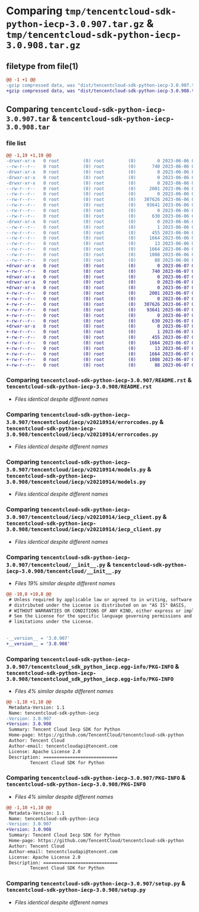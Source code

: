 # Comparing `tmp/tencentcloud-sdk-python-iecp-3.0.907.tar.gz` & `tmp/tencentcloud-sdk-python-iecp-3.0.908.tar.gz`

## filetype from file(1)

```diff
@@ -1 +1 @@
-gzip compressed data, was "dist/tencentcloud-sdk-python-iecp-3.0.907.tar", last modified: Tue Jun  6 02:28:31 2023, max compression
+gzip compressed data, was "dist/tencentcloud-sdk-python-iecp-3.0.908.tar", last modified: Wed Jun  7 00:26:13 2023, max compression
```

## Comparing `tencentcloud-sdk-python-iecp-3.0.907.tar` & `tencentcloud-sdk-python-iecp-3.0.908.tar`

### file list

```diff
@@ -1,19 +1,19 @@
-drwxr-xr-x   0 root         (0) root         (0)        0 2023-06-06 02:28:31.000000 tencentcloud-sdk-python-iecp-3.0.907/
--rw-r--r--   0 root         (0) root         (0)      740 2023-06-06 02:28:31.000000 tencentcloud-sdk-python-iecp-3.0.907/README.rst
-drwxr-xr-x   0 root         (0) root         (0)        0 2023-06-06 02:28:31.000000 tencentcloud-sdk-python-iecp-3.0.907/tencentcloud/
-drwxr-xr-x   0 root         (0) root         (0)        0 2023-06-06 02:28:31.000000 tencentcloud-sdk-python-iecp-3.0.907/tencentcloud/iecp/
-drwxr-xr-x   0 root         (0) root         (0)        0 2023-06-06 02:28:31.000000 tencentcloud-sdk-python-iecp-3.0.907/tencentcloud/iecp/v20210914/
--rw-r--r--   0 root         (0) root         (0)     2001 2023-06-06 02:28:31.000000 tencentcloud-sdk-python-iecp-3.0.907/tencentcloud/iecp/v20210914/errorcodes.py
--rw-r--r--   0 root         (0) root         (0)        0 2023-06-06 02:28:31.000000 tencentcloud-sdk-python-iecp-3.0.907/tencentcloud/iecp/v20210914/__init__.py
--rw-r--r--   0 root         (0) root         (0)   307626 2023-06-06 02:28:31.000000 tencentcloud-sdk-python-iecp-3.0.907/tencentcloud/iecp/v20210914/models.py
--rw-r--r--   0 root         (0) root         (0)    93641 2023-06-06 02:28:31.000000 tencentcloud-sdk-python-iecp-3.0.907/tencentcloud/iecp/v20210914/iecp_client.py
--rw-r--r--   0 root         (0) root         (0)        0 2023-06-06 02:28:31.000000 tencentcloud-sdk-python-iecp-3.0.907/tencentcloud/iecp/__init__.py
--rw-r--r--   0 root         (0) root         (0)      630 2023-06-06 02:28:31.000000 tencentcloud-sdk-python-iecp-3.0.907/tencentcloud/__init__.py
-drwxr-xr-x   0 root         (0) root         (0)        0 2023-06-06 02:28:31.000000 tencentcloud-sdk-python-iecp-3.0.907/tencentcloud_sdk_python_iecp.egg-info/
--rw-r--r--   0 root         (0) root         (0)        1 2023-06-06 02:28:31.000000 tencentcloud-sdk-python-iecp-3.0.907/tencentcloud_sdk_python_iecp.egg-info/dependency_links.txt
--rw-r--r--   0 root         (0) root         (0)      455 2023-06-06 02:28:31.000000 tencentcloud-sdk-python-iecp-3.0.907/tencentcloud_sdk_python_iecp.egg-info/SOURCES.txt
--rw-r--r--   0 root         (0) root         (0)     1664 2023-06-06 02:28:31.000000 tencentcloud-sdk-python-iecp-3.0.907/tencentcloud_sdk_python_iecp.egg-info/PKG-INFO
--rw-r--r--   0 root         (0) root         (0)       13 2023-06-06 02:28:31.000000 tencentcloud-sdk-python-iecp-3.0.907/tencentcloud_sdk_python_iecp.egg-info/top_level.txt
--rw-r--r--   0 root         (0) root         (0)     1664 2023-06-06 02:28:31.000000 tencentcloud-sdk-python-iecp-3.0.907/PKG-INFO
--rw-r--r--   0 root         (0) root         (0)     1008 2023-06-06 02:28:31.000000 tencentcloud-sdk-python-iecp-3.0.907/setup.py
--rw-r--r--   0 root         (0) root         (0)       88 2023-06-06 02:28:31.000000 tencentcloud-sdk-python-iecp-3.0.907/setup.cfg
+drwxr-xr-x   0 root         (0) root         (0)        0 2023-06-07 00:26:13.000000 tencentcloud-sdk-python-iecp-3.0.908/
+-rw-r--r--   0 root         (0) root         (0)      740 2023-06-07 00:26:13.000000 tencentcloud-sdk-python-iecp-3.0.908/README.rst
+drwxr-xr-x   0 root         (0) root         (0)        0 2023-06-07 00:26:13.000000 tencentcloud-sdk-python-iecp-3.0.908/tencentcloud/
+drwxr-xr-x   0 root         (0) root         (0)        0 2023-06-07 00:26:13.000000 tencentcloud-sdk-python-iecp-3.0.908/tencentcloud/iecp/
+drwxr-xr-x   0 root         (0) root         (0)        0 2023-06-07 00:26:13.000000 tencentcloud-sdk-python-iecp-3.0.908/tencentcloud/iecp/v20210914/
+-rw-r--r--   0 root         (0) root         (0)     2001 2023-06-07 00:26:13.000000 tencentcloud-sdk-python-iecp-3.0.908/tencentcloud/iecp/v20210914/errorcodes.py
+-rw-r--r--   0 root         (0) root         (0)        0 2023-06-07 00:26:13.000000 tencentcloud-sdk-python-iecp-3.0.908/tencentcloud/iecp/v20210914/__init__.py
+-rw-r--r--   0 root         (0) root         (0)   307626 2023-06-07 00:26:13.000000 tencentcloud-sdk-python-iecp-3.0.908/tencentcloud/iecp/v20210914/models.py
+-rw-r--r--   0 root         (0) root         (0)    93641 2023-06-07 00:26:13.000000 tencentcloud-sdk-python-iecp-3.0.908/tencentcloud/iecp/v20210914/iecp_client.py
+-rw-r--r--   0 root         (0) root         (0)        0 2023-06-07 00:26:13.000000 tencentcloud-sdk-python-iecp-3.0.908/tencentcloud/iecp/__init__.py
+-rw-r--r--   0 root         (0) root         (0)      630 2023-06-07 00:26:13.000000 tencentcloud-sdk-python-iecp-3.0.908/tencentcloud/__init__.py
+drwxr-xr-x   0 root         (0) root         (0)        0 2023-06-07 00:26:13.000000 tencentcloud-sdk-python-iecp-3.0.908/tencentcloud_sdk_python_iecp.egg-info/
+-rw-r--r--   0 root         (0) root         (0)        1 2023-06-07 00:26:13.000000 tencentcloud-sdk-python-iecp-3.0.908/tencentcloud_sdk_python_iecp.egg-info/dependency_links.txt
+-rw-r--r--   0 root         (0) root         (0)      455 2023-06-07 00:26:13.000000 tencentcloud-sdk-python-iecp-3.0.908/tencentcloud_sdk_python_iecp.egg-info/SOURCES.txt
+-rw-r--r--   0 root         (0) root         (0)     1664 2023-06-07 00:26:13.000000 tencentcloud-sdk-python-iecp-3.0.908/tencentcloud_sdk_python_iecp.egg-info/PKG-INFO
+-rw-r--r--   0 root         (0) root         (0)       13 2023-06-07 00:26:13.000000 tencentcloud-sdk-python-iecp-3.0.908/tencentcloud_sdk_python_iecp.egg-info/top_level.txt
+-rw-r--r--   0 root         (0) root         (0)     1664 2023-06-07 00:26:13.000000 tencentcloud-sdk-python-iecp-3.0.908/PKG-INFO
+-rw-r--r--   0 root         (0) root         (0)     1008 2023-06-07 00:26:13.000000 tencentcloud-sdk-python-iecp-3.0.908/setup.py
+-rw-r--r--   0 root         (0) root         (0)       88 2023-06-07 00:26:13.000000 tencentcloud-sdk-python-iecp-3.0.908/setup.cfg
```

### Comparing `tencentcloud-sdk-python-iecp-3.0.907/README.rst` & `tencentcloud-sdk-python-iecp-3.0.908/README.rst`

 * *Files identical despite different names*

### Comparing `tencentcloud-sdk-python-iecp-3.0.907/tencentcloud/iecp/v20210914/errorcodes.py` & `tencentcloud-sdk-python-iecp-3.0.908/tencentcloud/iecp/v20210914/errorcodes.py`

 * *Files identical despite different names*

### Comparing `tencentcloud-sdk-python-iecp-3.0.907/tencentcloud/iecp/v20210914/models.py` & `tencentcloud-sdk-python-iecp-3.0.908/tencentcloud/iecp/v20210914/models.py`

 * *Files identical despite different names*

### Comparing `tencentcloud-sdk-python-iecp-3.0.907/tencentcloud/iecp/v20210914/iecp_client.py` & `tencentcloud-sdk-python-iecp-3.0.908/tencentcloud/iecp/v20210914/iecp_client.py`

 * *Files identical despite different names*

### Comparing `tencentcloud-sdk-python-iecp-3.0.907/tencentcloud/__init__.py` & `tencentcloud-sdk-python-iecp-3.0.908/tencentcloud/__init__.py`

 * *Files 19% similar despite different names*

```diff
@@ -10,8 +10,8 @@
 # Unless required by applicable law or agreed to in writing, software
 # distributed under the License is distributed on an "AS IS" BASIS,
 # WITHOUT WARRANTIES OR CONDITIONS OF ANY KIND, either express or implied.
 # See the License for the specific language governing permissions and
 # limitations under the License.
 
 
-__version__ = '3.0.907'
+__version__ = '3.0.908'
```

### Comparing `tencentcloud-sdk-python-iecp-3.0.907/tencentcloud_sdk_python_iecp.egg-info/PKG-INFO` & `tencentcloud-sdk-python-iecp-3.0.908/tencentcloud_sdk_python_iecp.egg-info/PKG-INFO`

 * *Files 4% similar despite different names*

```diff
@@ -1,10 +1,10 @@
 Metadata-Version: 1.1
 Name: tencentcloud-sdk-python-iecp
-Version: 3.0.907
+Version: 3.0.908
 Summary: Tencent Cloud Iecp SDK for Python
 Home-page: https://github.com/TencentCloud/tencentcloud-sdk-python
 Author: Tencent Cloud
 Author-email: tencentcloudapi@tencent.com
 License: Apache License 2.0
 Description: ============================
         Tencent Cloud SDK for Python
```

### Comparing `tencentcloud-sdk-python-iecp-3.0.907/PKG-INFO` & `tencentcloud-sdk-python-iecp-3.0.908/PKG-INFO`

 * *Files 4% similar despite different names*

```diff
@@ -1,10 +1,10 @@
 Metadata-Version: 1.1
 Name: tencentcloud-sdk-python-iecp
-Version: 3.0.907
+Version: 3.0.908
 Summary: Tencent Cloud Iecp SDK for Python
 Home-page: https://github.com/TencentCloud/tencentcloud-sdk-python
 Author: Tencent Cloud
 Author-email: tencentcloudapi@tencent.com
 License: Apache License 2.0
 Description: ============================
         Tencent Cloud SDK for Python
```

### Comparing `tencentcloud-sdk-python-iecp-3.0.907/setup.py` & `tencentcloud-sdk-python-iecp-3.0.908/setup.py`

 * *Files identical despite different names*

